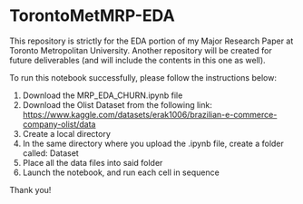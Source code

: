 # TorontoMetMRP-EDA
This repository is strictly for the EDA portion of my Major Research Paper at Toronto Metropolitan University. 
Another repository will be created for future deliverables (and will include the contents in this one as well).

To run this notebook successfully, please follow the instructions below:
  1. Download the MRP_EDA_CHURN.ipynb file
  2. Download the Olist Dataset from the following link: https://www.kaggle.com/datasets/erak1006/brazilian-e-commerce-company-olist/data
  3. Create a local directory
  4. In the same directory where you upload the .ipynb file, create a folder called: Dataset
  5. Place all the data files into said folder
  6. Launch the notebook, and run each cell in sequence

Thank you!
